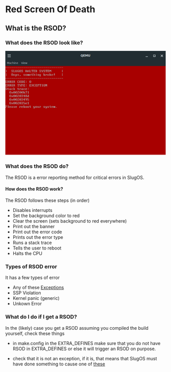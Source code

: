 # Red Screen Of Death

## What is the RSOD?

### What does the RSOD look like?
![Image of the Red Screen Of Death](images/RSOD.png "Image of the Red Screen Of Death")

### What does the RSOD do?

The RSOD is a error reporting method for critical errors in SlugOS.

#### How does the RSOD work?

The RSOD follows these steps (in order)

- Disables interrupts
- Set the background color to red
- Clear the screen (sets background to red everywhere)
- Print out the banner
- Print out the error code
- Prints out the error type
- Runs a stack trace
- Tells the user to reboot
- Halts the CPU

### Types of RSOD error

It has a few types of error

- Any of these [Exceptions](https://wiki.osdev.org/Exceptions)
- SSP Violation
- Kernel panic (generic)
- Unkown Error

### What do I do if I get a RSOD?

In the (likely) case you get a RSOD assuming you compiled the build yourself, check these things

- in make.config in the EXTRA_DEFINES make sure that you do not have RSOD in EXTRA_DEFINES or else it will trigger an RSOD on purpose.

- check that it is not an exception, if it is, that means that SlugOS must have done something to cause one of [these](https://wiki.osdev.org/Exceptions)